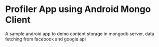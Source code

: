 # Profiler App using Android Mongo Client
A sample android app to demo content storage in mongodb server, data fetching from facebook and google api
